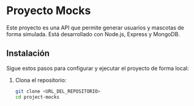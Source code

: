# Proyecto Mocks

Este proyecto es una API que permite generar usuarios y mascotas de forma simulada. Está desarrollado con Node.js, Express y MongoDB.

## Instalación

Sigue estos pasos para configurar y ejecutar el proyecto de forma local:

1. Clona el repositorio:
   ```bash
   git clone <URL_DEL_REPOSITORIO>
   cd project-mocks